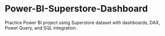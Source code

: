 # Power-BI-Superstore-Dashboard
Practice Power BI project using Superstore dataset with dashboards, DAX, Power Query, and SQL integration.

